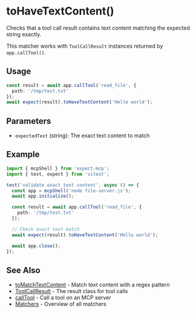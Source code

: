 # toHaveTextContent()

Checks that a tool call result contains text content matching the expected string exactly.

This matcher works with `ToolCallResult` instances returned by `app.callTool()`.

## Usage

```ts
const result = await app.callTool('read_file', {
  path: '/tmp/test.txt'
});
await expect(result).toHaveTextContent('Hello world');
```

## Parameters

- `expectedText` (string): The exact text content to match

## Example

```ts
import { mcpShell } from 'expect-mcp';
import { test, expect } from 'vitest';

test('validate exact text content', async () => {
  const app = mcpShell('node file-server.js');
  await app.initialize();

  const result = await app.callTool('read_file', {
    path: '/tmp/test.txt'
  });

  // Check exact text match
  await expect(result).toHaveTextContent('Hello world');

  await app.close();
});
```

## See Also

- [toMatchTextContent](toMatchTextContent) - Match text content with a regex pattern
- [ToolCallResult](ToolCallResult) - The result class for tool calls
- [callTool](callTool) - Call a tool on an MCP server
- [Matchers](matchers) - Overview of all matchers
